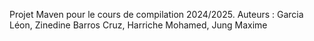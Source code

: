 Projet Maven pour le cours de compilation 2024/2025.
Auteurs : Garcia Léon, Zinedine Barros Cruz, Harriche Mohamed, Jung Maxime

